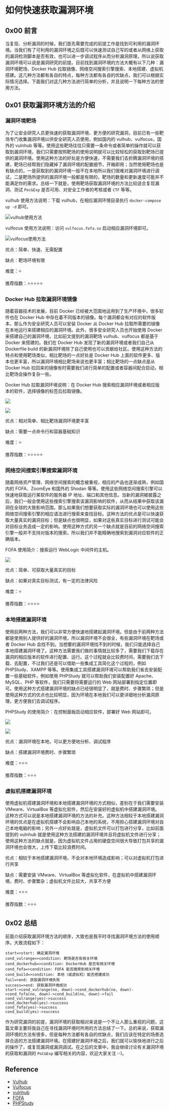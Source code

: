 # 如何快速获取漏洞环境

## 0x00 前言

当复现、分析漏洞的时候，我们首先需要完成的前提工作是找到可利用的漏洞环境。当我们有了可利用的漏洞环境之后既可以快速测试自己写的或者从网络上获取的漏洞检测脚本是否有效，也可以进一步调试程序从而分析漏洞原理，所以说获取漏洞环境可以说是漏洞研究的前提。目前找到漏洞环境的方法大概有以下几种：漏洞环境靶场、Docker Hub 拉取镜像、网络空间搜索引擎搜索、本地搭建、虚拟机搭建。这几种方法都有各自的特点，每种方法都有各自的优缺点，我们可以根据实际情况选择。下面我们对这几种方法进行简单的分析，并且说明一下每种方法的使用方法。

## 0x01 获取漏洞环境方法的介绍

### 漏洞环境靶场

为了让安全研究人员更快速的获取漏洞环境、更方便的研究漏洞，目前已有一些靶场专门收集漏洞环境以供安全研究人员使用，例如国内的 vulhub、vulfocus，国外的 vulnhub 等等。使用这些靶场往往只需要一条命令或者简单的操作就可以获取到漏洞环境，我们只需要按照靶场的使用说明就可以比较轻松的获取到靶场已提供的漏洞环境。使用这种方法的好处是方便快速，不需要我们去折腾漏洞环境的搭建，靶场已经帮我们隐藏掉了漏洞环境的配置细节，开箱即用；当然使用靶场也是有缺点的，一是获取到的漏洞环境一般不在本地所以我们很难对漏洞环境进行调试，二是靶场所提供的漏洞环境一般都是有限的，靶场的数量和更新速度可能并不能满足你的需求。总结一下就是，使用靶场获取漏洞环境的方法比较适合复现漏洞、测试 `Poc&Exp` 是否可用、对安全工作者的考核或者 `CTF` 等等。

vulhub 使用方法说明：下载 vulhub，在相应漏洞环境目录执行 `docker-compose up -d` 即可。

![vulhub使用方法](vulhub.png)

vulfocus 使用方法说明：访问 `vulfocus.fofa.so` 启动相应漏洞环境即可。

![vulfocus使用方法](vulfocus.png)

优点：简单、快速、无需配置

缺点：靶场环境有限

难度：⭐

推荐指数：⭐⭐⭐⭐⭐

### Docker Hub 拉取漏洞环境镜像

随着容器技术的发展，目前 Docker 已经被大范围地运用到了生产环境中，很多软件也在 Docker Hub 中存在着不同版本的镜像。每个漏洞都会有对应的软件版本，那么作为安全研究人员可以安装 Docker 从 Docker Hub 拉取所需要的镜像在本地运行来搭建相应的漏洞环境。此外，很多安全研究人员也开始使用 Docker 来搭建自己的漏洞环境，比如前文提到的漏洞靶场 vulhub、vulfocus 都是基于 Docker 来搭建的。我们在 Docker Hub 发现了新的漏洞环境或者我们自己从 Dockerfile build 的新漏洞环境除了自己使用也可以贡献给社区。使用这种方法的特点和使用靶场类似，相比靶场的一点好处是 Docker Hub 上面的软件更多、版本也更丰富，所以漏洞环境相比靶场来说也更丰富；相比靶场的一点缺点是从 Docker Hub 拉回来的镜像有时需要我们进行简单的配置或者容器间配合启动，相比靶场会操作复杂一些。

Docker Hub 拉取漏洞环境说明：在 Docker Hub 搜索相应漏洞环境或者相应版本的软件，选择镜像的标签后拉取镜像。

![](docker1.png)

![](docker2.png)

优点：相对简单、相比靶场漏洞环境更丰富

缺点：需要一点命令行和容器基础知识

难度：⭐

推荐指数：⭐⭐⭐⭐⭐

### 网络空间搜索引擎搜索漏洞环境

随着网络资产管理、网络空间搜索的概念被重视，相应的产品也逐渐成熟，例如国内的 FOFA、ZoomEye 和国外的 Shodan 等等。使用这些网络空间搜索引擎可以快速地获取运行某软件的服务器 IP 地址、端口和其他信息。当新的漏洞被披露之后，我们一般会使用这些搜索引擎搜索该漏洞影响的软件，从而从结果中获取该漏洞在全球的大致影响范围。那么如果我们想要获取实际的漏洞环境也可以使用这些网络空间搜索引擎的相应语法进行搜索来查找目标。这种方法的优点是可以快速获取大量真实的漏洞目标；但是缺点也很明显，如果对这些真实目标进行测试可能会对目标业务造成一定的影响。使用这种方式的另一个缺点就是目前的网络空间搜索引擎一般并不支持对版本的搜索，所以我们并不能精确地搜索到漏洞对应软件的正确版本。

FOFA 使用简介：搜索运行 WebLogic 中间件的主机。

![](fofa.png)

优点：简单、可获取大量真实的目标

缺点：如果对真实目标测试，有一定的法律风险

难度：⭐

推荐指数：⭐⭐⭐⭐

### 本地搭建漏洞环境

使用前两种方法，我们可以非常方便快速地搭建起漏洞环境。但是由于前两种方法都是使用别人提供好的漏洞环境，所以漏洞环境不会很全，有些漏洞环境在靶场或者 Docker Hub 会找不到。当想要的漏洞环境找不到的时候，我们只能选择自己本地搭建漏洞环境了。这种方法需要我们做的事情就比较多了，需要我们下载存在漏洞的相应版本的软件进行配置、运行。这个过程就会比较费时间，需要我们去下载、去配置，不过我们还是可以借助一些集成工具简化这个过程的，例如 PHPStudy、XAMPP 等等。使用集成工具搭建漏洞环境可以帮助我们省去安装配置一些基础软件，例如使用 PHPStudy 就可以帮助我们安装配置好 Apache、MySQL、PHP 等软件，我们只需要将需要运行的 Web 网站部署到指定位置即可。使用这种方式搭建漏洞环境的缺点已经很明显了，就是费时、步骤繁琐；但是使用这种方式的优点也比较明显，因为环境在本地我们可以更详细地分析漏洞原理，更方便我们去调试程序。

PHPStudy 的使用简介：在控制面板启动相应软件，部署好 Web 网站即可。

![](phpstudy.png)

![](website.png)

优点：漏洞环境在本地，可以更方便地分析、调试程序

缺点：搭建漏洞环境费时、步骤繁琐

难度：⭐⭐⭐

推荐指数：⭐⭐⭐

### 虚拟机搭建漏洞环境

使用虚拟机搭建漏洞环境和本地搭建漏洞环境的方式相似，差别在于我们需要安装 VMware、VirtualBox 等虚拟化软件，然后在安装好的虚拟机中搭建漏洞环境。这种方式可以说是本地搭建漏洞环境的方法的补充。这种方法相较于本地搭建漏洞环境的优点是在虚拟机搭建不会影响自己本地的系统，不用担心搭建漏洞环境对自己本地电脑的影响；另外一点好处就是，虚拟机文件可以打包进行分享，比如前面提到的 vulnhub 就是使用这种方法搭建的漏洞环境并且将虚拟机文件进行分享；使用这种方法的缺点就是，因为虚拟机文件占用的硬盘空间很大导致打包共享的漏洞环境也会很大，上传下载比较浪费时间。

优点：相较于本地搭建漏洞环境，不会对本地环境造成影响；可以对虚拟机打包进行共享

缺点：需要安装 VMware、VirtualBox 等虚拟化软件，在虚拟机中搭建漏洞环境，费时、步骤繁杂；虚拟机文件比较大，共享不方便

难度：⭐⭐⭐

推荐指数：⭐⭐⭐

## 0x02 总结

前面介绍获取漏洞环境方法的顺序，大致也是我平时寻找漏洞环境方法的使用顺序。大致流程如下：

```flow
start=>start: 确定漏洞环境
cond_vulrange=>condition: 靶场是否有相关环境
cond_dockerhub=>condition: DockerHub 是否有相关环境
cond_fofa=>condition: FOFA 能否搜索到相关环境
cond_build=>condition: 本地（或虚拟机）能否搭建成功
fail=>end: 获取漏洞环境失败
success=>end: 获取漏洞环境成功
start->cond_vulrange(no, down)->cond_dockerhub(no, down)->cond_fofa(no, down)->cond_build(no, down)->fail
cond_vulrange(yes)->success
cond_dockerhub(yes)->success
cond_fofa(yes)->success
cond_build(yes)->success
```

作为研究漏洞的前提，漏洞环境的获取相对来说是一个不让人那么重视的问题，这篇文章主要将我自己在寻找漏洞环境时所用的方法总结了一下。总的来说，获取漏洞环境的方法有很多，但是每种方法都有各自的优缺点，我们应该在特定的场景选择合适的方法搭建漏洞环境。在搭建好漏洞环境之后，我们就可以愉快地进行之后的操作了，或复现漏洞或漏洞调试。在之后的文章中，我会继续讨论有关漏洞环境的获取和漏洞的 `PoC&Exp` 编写相关的内容，欢迎大家关注 :-)。

## Reference

- [Vulhub](https://github.com/vulhub/vulhub)
- [Vulfocus](https://github.com/fofapro/vulfocus)
- [vulnhub](https://www.vulnhub.com/)
- [FOFA](https://fofa.so)
- [PHPStudy](https://www.xp.cn/)